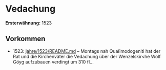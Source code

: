 # Vedachung

**Ersterwähnung:** 1523

## Vorkommen
- 1523: [jahre/1523/README.md](../jahre/1523/README.md) – Montags nah Quaſimodogeniti hat der Rat und die
Kirchenväter die Vedachung über der Wenzelskir<he Wolf
Göyg aufzubauen verdingt um 310 fl...
